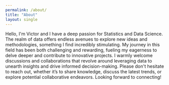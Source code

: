```yaml
---
permalink: /about/
title: "About"
layout: single
---
```


Hello, I'm Victor and I have a deep passion for Statistics and Data Science. The realm of data offers endless avenues to explore new ideas and methodologies, something I find incredibly stimulating. My journey in this field has been both challenging and rewarding, fueling my eagerness to delve deeper and contribute to innovative projects. I warmly welcome discussions and collaborations that revolve around leveraging data to unearth insights and drive informed decision-making. Please don't hesitate to reach out, whether it’s to share knowledge, discuss the latest trends, or explore potential collaborative endeavors. Looking forward to connecting!